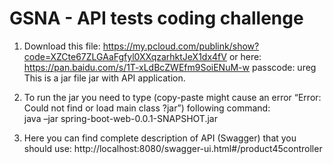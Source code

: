 # GSNA - API tests coding challenge

1) Download this file: https://my.pcloud.com/publink/show?code=XZCte67ZLGAaFgfyl0XXqzarhktJeX1dx4fV
or here: https://pan.baidu.com/s/1T-xLdBcZWEfm9SoiENuM-w  passcode: ureg
This is a jar file jar with API application.

2) To run the jar you need to type (copy-paste might cause an error “Error: Could not find or load main class ?jar”) following command:<br/>
java –jar spring-boot-web-0.0.1-SNAPSHOT.jar

3) Here you can find complete description of API (Swagger) that you should use:
http://localhost:8080/swagger-ui.html#/product45controller
